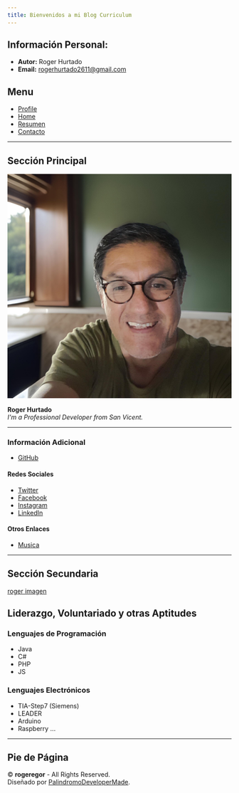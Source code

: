 ```yaml
---
title: Bienvenidos a mi Blog Curriculum
---
```


## Información Personal:
- **Autor:** Roger Hurtado
- **Email:** rogerhurtado2611@gmail.com

## Menu
- [Profile](#)
- [Home](index.html)
- [Resumen](resume.html)
- [Contacto](contact.html)

---

## Sección Principal

![roger Background](assets/img/developer.jpeg)

**Roger Hurtado**  
*I'm a Professional Developer from San Vicent.*

---

### Información Adicional
- [GitHub](https://github.com/rogerhurtado/rogeregor)

#### Redes Sociales
- [Twitter](#)
- [Facebook](#)
- [Instagram](#)
- [LinkedIn](#)

#### Otros Enlaces
- [Musica](https://youtu.be/x89Gka8ZEWU?si=GEtwnv6CNP3ZtYR7)
  
---

## Sección Secundaria

[roger imagen](assets/img/img029.jpg)

## Liderazgo, Voluntariado y otras Aptitudes

### Lenguajes de Programación
- Java
- C#
- PHP
- JS

### Lenguajes Electrónicos
- TIA-Step7 (Siemens)
- LEADER
- Arduino
- Raspberry ...

---

## Pie de Página

© **rogeregor** - All Rights Reserved.  
Diseñado por [PalindromoDeveloperMade](#).
